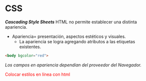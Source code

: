 # CSS
_**Cascading Style Sheets**_
HTML no permite establecer una distinta apariencia. 
- Apariencia= presentación, aspectos estéticos y visuales.
	- La apariencia se logra agregando atributos a las etiquetas existentes.
```html
<body bgcolor="red">
```
*Los campos en apariencia dependían del proveedor del Navegador.*
<p style="color:#FF0000;border-color=rgb">
Colocar estilos en línea con html
</p>
